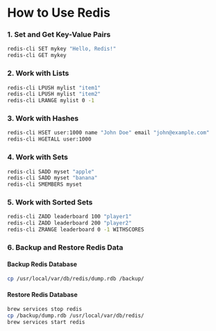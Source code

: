 # **How to Use Redis**

### **1. Set and Get Key-Value Pairs**
```bash
redis-cli SET mykey "Hello, Redis!"
redis-cli GET mykey
```

### **2. Work with Lists**
```bash
redis-cli LPUSH mylist "item1"
redis-cli LPUSH mylist "item2"
redis-cli LRANGE mylist 0 -1
```

### **3. Work with Hashes**
```bash
redis-cli HSET user:1000 name "John Doe" email "john@example.com"
redis-cli HGETALL user:1000
```

### **4. Work with Sets**
```bash
redis-cli SADD myset "apple"
redis-cli SADD myset "banana"
redis-cli SMEMBERS myset
```

### **5. Work with Sorted Sets**
```bash
redis-cli ZADD leaderboard 100 "player1"
redis-cli ZADD leaderboard 200 "player2"
redis-cli ZRANGE leaderboard 0 -1 WITHSCORES
```

### **6. Backup and Restore Redis Data**

#### **Backup Redis Database**
```bash
cp /usr/local/var/db/redis/dump.rdb /backup/
```

#### **Restore Redis Database**
```bash
brew services stop redis
cp /backup/dump.rdb /usr/local/var/db/redis/
brew services start redis
```